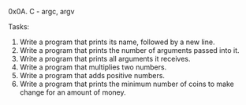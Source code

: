 0x0A. C - argc, argv

Tasks:
1. Write a program that prints its name, followed by a new line.
2. Write a program that prints the number of arguments passed into it.
3. Write a program that prints all arguments it receives.
4. Write a program that multiplies two numbers.
5. Write a program that adds positive numbers.
6. Write a program that prints the minimum number of coins to make change for an amount of money.

